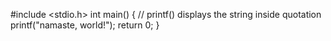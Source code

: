 #include <stdio.h>
int main() {
   // printf() displays the string inside quotation
   printf("namaste, world!");
   return 0;
}
